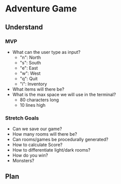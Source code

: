 # Adventure Game

## Understand

### MVP

-   What can the user type as input?
    -   "n": North
    -   "s": South
    -   "e": East
    -   "w": West
    -   "q": Quit
    -   "i": Inventory
-   What items will there be?
-   What is the max space we will use in the terminal?
    -   80 characters long
    -   10 lines high

### Stretch Goals

-   Can we save our game?
-   How many rooms will there be?
-   Can rooms/games be procedurally generated?
-   How to calculate Score?
-   How to differentiate light/dark rooms?
-   How do you win?
-   Monsters?

## Plan
